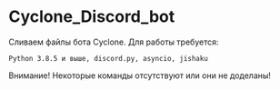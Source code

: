 # Cyclone_Discord_bot
Сливаем файлы бота Cyclone.
Для работы требуется:
```
Python 3.8.5 и выше, discord.py, asyncio, jishaku
```

Внимание! Некоторые команды отсутствуют или они не доделаны!
